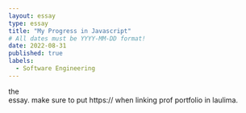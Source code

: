 ```yaml
---
layout: essay
type: essay
title: "My Progress in Javascript"
# All dates must be YYYY-MM-DD format!
date: 2022-08-31
published: true
labels:
  - Software Engineering
---
```

<p> the<br>essay. make sure to put https:// when linking prof portfolio in laulima. </p>
